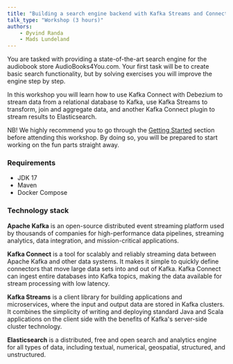 ```yaml
---
title: "Building a search engine backend with Kafka Streams and Connect "
talk_type: "Workshop (3 hours)"
authors:
    - Øyvind Randa
    - Mads Lundeland
---
```

You are tasked with providing a state-of-the-art search engine for the audiobook store AudioBooks4You.com.
Your first task will be to create basic search functionality, but by solving exercises you will improve
the engine step by step.

In this workshop you will learn how to use Kafka Connect with Debezium to stream data from a relational database
to Kafka, use Kafka Streams to transform, join and aggregate data, and another Kafka Connect plugin to stream
results to Elasticsearch.

NB! We highly recommend you to go through the [Getting Started](https://github.com/mlundela/kafka-streams-workshop#getting-started)
section before attending this workshop. By doing so, you will be prepared to start working on the fun parts
straight away.

### Requirements

- JDK 17
- Maven
- Docker Compose

### Technology stack

**Apache Kafka** is an open-source distributed event streaming platform used by thousands of companies for high-performance data pipelines, streaming analytics, data integration, and mission-critical applications.

**Kafka Connect** is a tool for scalably and reliably streaming data between Apache Kafka and other data systems. It makes it simple to quickly define connectors that move large data sets into and out of Kafka. Kafka Connect can ingest entire databases into Kafka topics, making the data available for stream processing with low latency.

**Kafka Streams** is a client library for building applications and microservices, where the input and output data are stored in Kafka clusters. It combines the simplicity of writing and deploying standard Java and Scala applications on the client side with the benefits of Kafka's server-side cluster technology.

**Elasticsearch** is a distributed, free and open search and analytics engine for all types of data, including textual, numerical, geospatial, structured, and unstructured.

